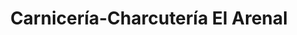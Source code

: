---
title: "Carnicería-Charcutería El Arenal"
url: /majadahonda/carniceria-charcuteria-el-arenal/
shop: Metzgerei
---